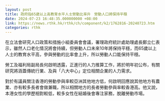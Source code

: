 ```yaml
---
layout: post
title: 政府指65歲以上高教育水平人士勞動比率升　勞動人口將保持平穩
date: 2024-07-23 16:48:35.000000000 +08:00
link: https://news.rthk.hk/rthk/ch/component/k2/1762816-20240723.htm
categories: rthk
---
```


在立法會研究人口政策和措施小組委員會會議，署理政府統計處助理處長鄭立仁表示，雖然人口老化情況將會持續，但勞動人口未來10年將保持平穩，而65歲以上人士的教育水平高，參與勞動的比率會上升，所以勞動人口能保持平穩。

勞工及福利局副局長何啟明透露，正進行的人力推算工作，將於明年初公布，有關研究將涵蓋傳統行業、及與「八大中心」定位相關企業的人力需求。

對於有議員關注香港的勞動參與率較亞洲其他地方低，何啟明回應說其他地方有農業、亦有較多長者會做兼職，所以相關地方的長者勞動參與率較香港高。他又說，本港女性的學歷相對較低，較多女性在結婚後會專注家務，脫離勞動市場。

